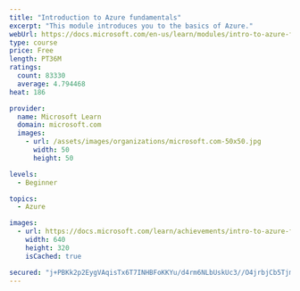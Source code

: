 ```yaml
---
title: "Introduction to Azure fundamentals"
excerpt: "This module introduces you to the basics of Azure."
webUrl: https://docs.microsoft.com/en-us/learn/modules/intro-to-azure-fundamentals/
type: course
price: Free
length: PT36M
ratings:
  count: 83330
  average: 4.794468
heat: 186

provider:
  name: Microsoft Learn
  domain: microsoft.com
  images:
    - url: /assets/images/organizations/microsoft.com-50x50.jpg
      width: 50
      height: 50

levels:
  - Beginner

topics:
  - Azure

images:
  - url: https://docs.microsoft.com/learn/achievements/intro-to-azure-fundamentals-social.png
    width: 640
    height: 320
    isCached: true

secured: "j+PBKk2p2EygVAqisTx6T7INHBFoKKYu/d4rm6NLbUskUc3//O4jrbjCb5Tjmz80ZIZTidl/JswceTfVMrXab4lq9LyfIwJbtqEgPSRlj88t+YYmrYkxBeM93zlsZAmUD7uWpuKlRDKq++jUes8L/Ov1HSQKoe9HUHJaSknBGbG+udOheg2UoLgQVdbvt1O0JVT5HZ6Xt7X6CaeMwmkHjmEKbkcvHG2twz3wr7zPXNZuLeqGOGMrYsCTgijcFNtodNgXfvG6tIgkiUmZQl7iOF5xOAmRRwcJ5TnLGUVzjJc6bBuDua5vMCv1I+9YS7ZPZyKYLZIEcG1nZXn4+sTHxS80KQyKlspg72LvJKQzDWmukYX6V657QugFB+U3jD8J/q6OERWf1gz7LxyyP/B8y1c8ekE2+XqXujb+okoM1CDAtiXVotoWP7fgzO8rayMd;h4b4HaVxyE9YUOij2Lt5cg=="
---
```


